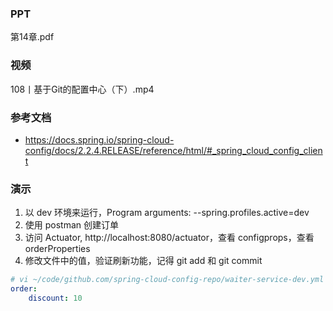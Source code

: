 ### PPT
第14章.pdf

### 视频
108丨基于Git的配置中心（下）.mp4

### 参考文档
* https://docs.spring.io/spring-cloud-config/docs/2.2.4.RELEASE/reference/html/#_spring_cloud_config_client

### 演示

1. 以 dev 环境来运行，Program arguments: --spring.profiles.active=dev
2. 使用 postman 创建订单
3. 访问 Actuator, http://localhost:8080/actuator，查看 configprops，查看 orderProperties
4. 修改文件中的值，验证刷新功能，记得 git add 和 git commit
```yaml
# vi ~/code/github.com/spring-cloud-config-repo/waiter-service-dev.yml
order:
    discount: 10
```

